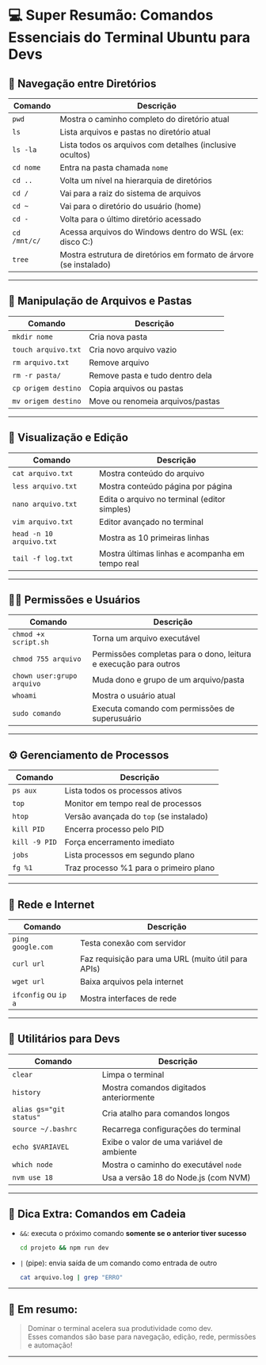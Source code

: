 # 💻 Super Resumão: Comandos Essenciais do Terminal Ubuntu para Devs

## 📂 Navegação entre Diretórios
| Comando | Descrição |
|--------|-----------|
| `pwd` | Mostra o caminho completo do diretório atual |
| `ls` | Lista arquivos e pastas no diretório atual |
| `ls -la` | Lista todos os arquivos com detalhes (inclusive ocultos) |
| `cd nome` | Entra na pasta chamada `nome` |
| `cd ..` | Volta um nível na hierarquia de diretórios |
| `cd /` | Vai para a raiz do sistema de arquivos |
| `cd ~` | Vai para o diretório do usuário (home) |
| `cd -` | Volta para o último diretório acessado |
| `cd /mnt/c/` | Acessa arquivos do Windows dentro do WSL (ex: disco C:) |
| `tree` | Mostra estrutura de diretórios em formato de árvore (se instalado) |

---

## 📁 Manipulação de Arquivos e Pastas
| Comando | Descrição |
|--------|-----------|
| `mkdir nome` | Cria nova pasta |
| `touch arquivo.txt` | Cria novo arquivo vazio |
| `rm arquivo.txt` | Remove arquivo |
| `rm -r pasta/` | Remove pasta e tudo dentro dela |
| `cp origem destino` | Copia arquivos ou pastas |
| `mv origem destino` | Move ou renomeia arquivos/pastas |

---

## 📄 Visualização e Edição
| Comando | Descrição |
|--------|-----------|
| `cat arquivo.txt` | Mostra conteúdo do arquivo |
| `less arquivo.txt` | Mostra conteúdo página por página |
| `nano arquivo.txt` | Edita o arquivo no terminal (editor simples) |
| `vim arquivo.txt` | Editor avançado no terminal |
| `head -n 10 arquivo.txt` | Mostra as 10 primeiras linhas |
| `tail -f log.txt` | Mostra últimas linhas e acompanha em tempo real |

---

## 🧑‍💻 Permissões e Usuários
| Comando | Descrição |
|--------|-----------|
| `chmod +x script.sh` | Torna um arquivo executável |
| `chmod 755 arquivo` | Permissões completas para o dono, leitura e execução para outros |
| `chown user:grupo arquivo` | Muda dono e grupo de um arquivo/pasta |
| `whoami` | Mostra o usuário atual |
| `sudo comando` | Executa comando com permissões de superusuário |

---

## ⚙️ Gerenciamento de Processos
| Comando | Descrição |
|--------|-----------|
| `ps aux` | Lista todos os processos ativos |
| `top` | Monitor em tempo real de processos |
| `htop` | Versão avançada do `top` (se instalado) |
| `kill PID` | Encerra processo pelo PID |
| `kill -9 PID` | Força encerramento imediato |
| `jobs` | Lista processos em segundo plano |
| `fg %1` | Traz processo %1 para o primeiro plano |

---

## 🔌 Rede e Internet
| Comando | Descrição |
|--------|-----------|
| `ping google.com` | Testa conexão com servidor |
| `curl url` | Faz requisição para uma URL (muito útil para APIs) |
| `wget url` | Baixa arquivos pela internet |
| `ifconfig` ou `ip a` | Mostra interfaces de rede |

---

## 🧰 Utilitários para Devs
| Comando | Descrição |
|--------|-----------|
| `clear` | Limpa o terminal |
| `history` | Mostra comandos digitados anteriormente |
| `alias gs="git status"` | Cria atalho para comandos longos |
| `source ~/.bashrc` | Recarrega configurações do terminal |
| `echo $VARIAVEL` | Exibe o valor de uma variável de ambiente |
| `which node` | Mostra o caminho do executável `node` |
| `nvm use 18` | Usa a versão 18 do Node.js (com NVM) |

---

## 🧠 Dica Extra: Comandos em Cadeia
- `&&`: executa o próximo comando **somente se o anterior tiver sucesso**
  ```bash
  cd projeto && npm run dev
  ```
- `|` (pipe): envia saída de um comando como entrada de outro
  ```bash
  cat arquivo.log | grep "ERRO"
  ```

---

## 🎯 Em resumo:
> Dominar o terminal acelera sua produtividade como dev.  
> Esses comandos são base para navegação, edição, rede, permissões e automação!

---
